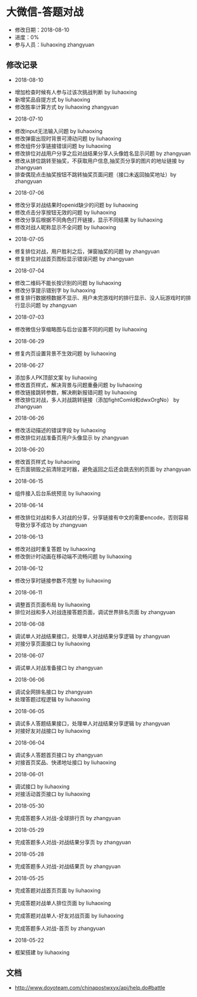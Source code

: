 # 大微信-答题对战
- 修改日期：2018-08-10
- 进度：0%
- 参与人员：liuhaoxing zhangyuan

## 修改记录
- 2018-08-10
* 增加检查时候有人参与过该次挑战判断 by liuhaoxing
* 新增奖品自提方式 by liuhaoxing
* 修改胜率计算方式 by liuhaoxing zhangyuan
- 2018-07-10
* 修改input无法输入问题 by liuhaoxing
* 修改弹窗出现时背景可滑动问题 by liuhaoxing
* 修改组件分享链接错误问题 by liuhaoxing
* 修改排位对战用户分享之后对战结果分享人头像姓名显示问题 by zhangyuan
* 修改从排位跳转至抽奖，不获取用户信息,抽奖页分享的图片的地址链接 by zhangyuan
* 排查偶现点击抽奖按钮不跳转抽奖页面问题（接口未返回抽奖地址）by zhangyuan
- 2018-07-06
* 修改分享对战结果时openid缺少的问题 by liuhaoxing
* 修改点击分享按钮无效的问题 by liuhaoxing
* 修改分享后根据不同角色打开链接，显示不同结果 by liuhaoxing
* 修改对战人昵称显示不全问题 by liuhaoxing
- 2018-07-05
* 修复排位对战，用户胜利之后，弹窗抽奖的问题 by zhangyuan
* 修复排位对战首页图标显示错误问题 by zhangyuan
- 2018-07-04
* 修改二维码不能长按识别的问题 by liuhaoxing
* 修改分享提示错别字 by liuhaoxing
* 修复排行数据榜数据不显示、用户未完游戏时的排行显示、没人玩游戏时的排行显示问题 by zhangyuan
- 2018-07-03
* 修改微信分享缩略图与后台设置不同的问题 by liuhaoxing
- 2018-06-29
* 修复内页设置背景不生效问题 by liuhaoxing
- 2018-06-27
* 添加多人PK顶部文案 by liuhaoxing
* 修改首页样式，解决背景与问题重叠问题 by liuhaoxing
* 修改链接跳转参数，解决刷新报错问题 by liuhaoxing
* 修改排位对战，多人对战跳转链接（添加fightComId和dwxOrgNo） by zhangyuan
- 2018-06-26
* 修改活动描述的错误字段 by liuhaoxing
* 修改排位对战准备页用户头像显示 by zhangyuan
- 2018-06-20
* 修改首页样式 by liuhaoxing
* 在页面销毁之前清除定时器，避免返回之后还会跳去别的页面 by zhangyuan
- 2018-06-15
* 组件接入后台系统预览 by liuhaoxing
- 2018-06-14
* 修改排位对战和多人对战的分享，分享链接有中文的需要encode，否则容易导致分享不成功 by zhangyuan
- 2018-06-13
* 修改对战时重复答题 by liuhaoxing
* 修改倒计时动画在移动端不流畅问题 by liuhaoxing
- 2018-06-12
* 修改分享时链接参数不完整 by liuhaoxing
- 2018-06-11
* 调整首页页面布局 by liuhaoxing
* 排位对战和多人对战连接答题页面，调试世界排名页面 by zhangyuan
- 2018-06-08
* 调试单人对战结果接口，处理单人对战结果分享逻辑 by zhangyuan
* 对接分享页面接口 by liuhaoxing
- 2018-06-07
* 调试单人对战准备接口 by zhangyuan
- 2018-06-06
* 调试全网排名接口 by zhangyuan
* 处理答题过程逻辑 by liuhaoxing
- 2018-06-05
* 调试多人答题结果接口，处理单人对战结果分享逻辑 by zhangyuan
* 对接好友对战接口 by liuhaoxing
- 2018-06-04
* 调试多人答题首页接口 by zhangyuan
* 对接首页奖品、快递地址接口 by liuhaoxing
- 2018-06-01
* 调试接口 by liuhaoxing
* 对接活动首页接口 by liuhaoxing
- 2018-05-30
* 完成答题多人对战-全球排行页 by zhangyuan
- 2018-05-29
* 完成答题多人对战-对战结果分享页 by zhangyuan
- 2018-05-28
* 完成答题多人对战-对战结果页 by zhangyuan
- 2018-05-25
* 完成答题对战首页页面 by liuhaoxing
* 完成答题对战单人排位页面 by liuhaoxing
* 完成答题对战单人-好友对战页面 by liuhaoxing

* 完成答题多人对战-首页 by zhangyuan
- 2018-05-22
* 框架搭建 by liuhaoxing

## 文档
* http://www.doyoteam.com/chinapostwxyx/api/help.do#battle